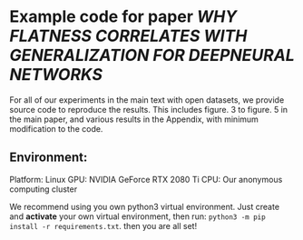 # Example code for paper *WHY FLATNESS CORRELATES WITH GENERALIZATION FOR DEEPNEURAL NETWORKS*

For all of our experiments in the main text with open datasets, we provide source code to reproduce the results.
This includes figure. 3 to figure. 5 in the main paper, and various results in the Appendix, with minimum modification to the code.

## Environment:

Platform: Linux
GPU: NVIDIA GeForce RTX 2080 Ti
CPU: Our anonymous computing cluster 

We recommend using you own python3 virtual environment.
Just create and **activate** your own virtual environment, then run:
`python3 -m pip install -r requirements.txt`.
then you are all set!



